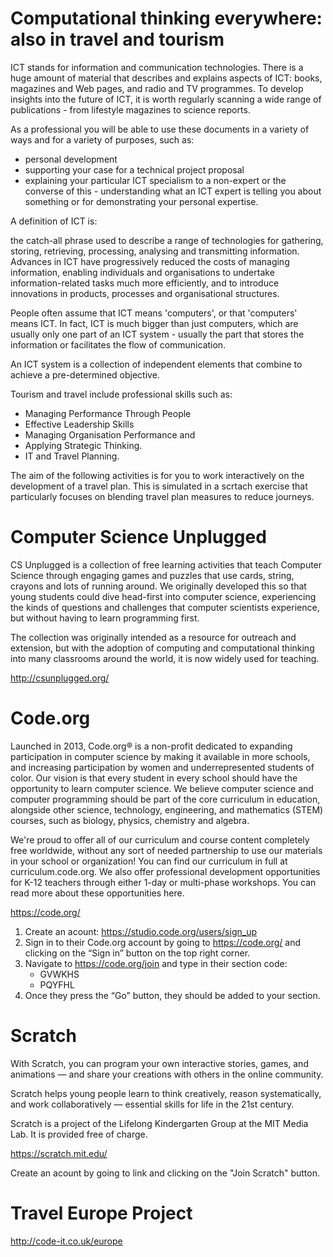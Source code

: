# Computational thinking everywhere: also in travel and tourism

ICT stands for information and communication technologies. There is a huge amount of material that describes and explains aspects of ICT: books, magazines and Web pages, and radio and TV programmes. To develop insights into the future of ICT, it is worth regularly scanning a wide range of publications - from lifestyle magazines to science reports.

As a professional you will be able to use these documents in a variety of ways and for a variety of purposes, such as:

* personal development
* supporting your case for a technical project proposal
* explaining your particular ICT specialism to a non-expert or the converse of this - understanding what an ICT expert is telling you about something or for demonstrating your personal expertise.

A definition of ICT is:

the catch-all phrase used to describe a range of technologies for gathering, storing, retrieving, processing, analysing and transmitting information. Advances in ICT have progressively reduced the costs of managing information, enabling individuals and organisations to undertake information-related tasks much more efficiently, and to introduce innovations in products, processes and organisational structures.

People often assume that ICT means 'computers', or that 'computers' means ICT. In fact, ICT is much bigger than just computers, which are usually only one part of an ICT system - usually the part that stores the information or facilitates the flow of communication.

An ICT system is a collection of independent elements that combine to achieve a pre-determined objective. 

Tourism and travel include professional skills such as:

* Managing Performance Through People 
* Effective Leadership Skills 
* Managing Organisation Performance and 
* Applying Strategic Thinking.
* IT and Travel Planning. 

The aim of the following activities is for you to work interactively on the development of a travel plan. 
This is simulated in a scrtach exercise that particularly focuses on blending travel plan measures to reduce journeys. 

# Computer Science Unplugged

CS Unplugged is a collection of free learning activities that teach Computer Science through engaging games and puzzles that use cards, string, crayons and lots of running around. We originally developed this so that young students could dive head-first into computer science, experiencing the kinds of questions and challenges that computer scientists experience, but without having to learn programming first.

The collection was originally intended as a resource for outreach and extension, but with the adoption of computing and computational thinking into many classrooms around the world, it is now widely used for teaching.

  http://csunplugged.org/

# Code.org

Launched in 2013, Code.org® is a non-profit dedicated to expanding participation in computer science by making it available in more schools, and increasing participation by women and underrepresented students of color. Our vision is that every student in every school should have the opportunity to learn computer science. We believe computer science and computer programming should be part of the core curriculum in education, alongside other science, technology, engineering, and mathematics (STEM) courses, such as biology, physics, chemistry and algebra.

We're proud to offer all of our curriculum and course content completely free worldwide, without any sort of needed partnership to use our materials in your school or organization! You can find our curriculum in full at curriculum.code.org. We also offer professional development opportunities for K-12 teachers through either 1-day or multi-phase workshops. You can read more about these opportunities here. 

https://code.org/

  1. Create an acount: https://studio.code.org/users/sign_up
  2. Sign in to their Code.org account by going to https://code.org/ and clicking on the “Sign in” button on the top right corner.
  3. Navigate to https://code.org/join and type in their section code:
      * GVWKHS
      * PQYFHL
  4. Once they press the “Go” button, they should be added to your section.

# Scratch

With Scratch, you can program your own interactive stories, games, and animations — and share your creations with others in the online community.

Scratch helps young people learn to think creatively, reason systematically, and work collaboratively — essential skills for life in the 21st century.

Scratch is a project of the Lifelong Kindergarten Group at the MIT Media Lab. It is provided free of charge.

https://scratch.mit.edu/

Create an acount by going to link and clicking on the "Join Scratch" button.
 
 
 
# Travel Europe Project

http://code-it.co.uk/europe 


